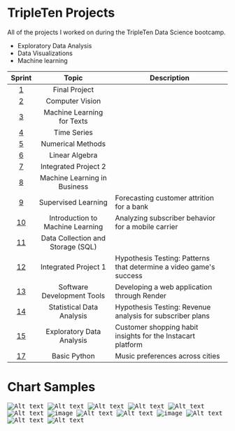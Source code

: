 # TripleTen Projects
All of the projects I worked on during the TripleTen Data Science bootcamp. 

- Exploratory Data Analysis 
- Data Visualizations 
- Machine learning 


| Sprint | Topic | Description |
| :---------------: | :---------------: |--------------- |
| [1](<Sprint 1 - Working with Data in Python/README.md>) | Final Project |
| [2](<Sprint 15 - Computer Vision/README.md>) | Computer Vision |
| [3](<Sprint 14 - ML for Texts/README.md>) | Machine Learning for Texts |
| [4](<Sprint 13 - Time Series/README.md>) | Time Series |
| [5](<Sprint 12 - Numerical Methods/README.md>) | Numerical Methods |
| [6](<Sprint 11 - Linear Algebra/README.md>) | Linear Algebra |
| [7](<Sprint 10 - Integrated Project 2/README.md>) | Integrated Project 2 |
| [8](<Sprint 9 - Machine Learning in Business/README.md>) | Machine Learning in Business |
| [9](<Sprint 8 - Supervised Learning/README.md>) | Supervised Learning | Forecasting customer attrition for a bank |
| [10](<Sprint 7 - Introduction to ML/README.md>) | Introduction to Machine Learning | Analyzing subscriber behavior for a mobile carrier |
| [11](<Sprint 6 - Data Collection and Storage (SQL)/README.md>) | Data Collection and Storage (SQL) |
| [12](<Sprint 5 - Integrated Project 1/README.md>) | Integrated Project 1 | Hypothesis Testing: Patterns that determine a video game's success |
| [13](<Sprint 4 - Software Development Tools/README.md>) | Software Development Tools | Developing a web application through Render |
| [14](<Sprint 3 - Statistical Data Analysis/README.md>) | Statistical Data Analysis | Hypothesis Testing: Revenue analysis for subscriber plans |
| [15](<Sprint 2 - Exploratory Data Analysis (EDA)/README.md>) | Exploratory Data Analysis | Customer shopping habit insights for the Instacart platform |
| [17](<Sprint 1 - Working with Data in Python/README.md>) | Basic Python | Music preferences across cities |

# Chart Samples
<kbd> ![Alt text](<Sprint 5 - Integrated Project 1/images/output1.png>) </kbd> 
<kbd> ![Alt text](<Sprint 5 - Integrated Project 1/images/newplot2.png>) </kbd> 
<kbd> ![Alt text](<Sprint 5 - Integrated Project 1/images/newplot1.png>) </kbd> 
<kbd> ![Alt text](<Sprint 12 - Numerical Methods/images/output2.png>) </kbd> 
<kbd> ![Alt text](<Sprint 14 - ML for Texts/images/newplot5.png>) </kbd> 
<kbd> ![Alt text](<Sprint 14 - ML for Texts/images/newplot4.png>) </kbd> 
<kbd> ![image](https://github.com/mattamx/TripleTen_projects/assets/107958646/a959cf5c-6000-448d-9d26-ef5d97a29aec) </kbd> 
<kbd> ![Alt text](<Sprint 6 - Data Collection and Storage (SQL)/images/newplot.png>) </kbd>
<kbd> ![Alt text](<Sprint 13 - Time Series/images/newplot5.png>) </kbd> 
<kbd> ![image](https://github.com/mattamx/TripleTen_projects/blob/072529a0a571e1bbca0e75d396b3c86cb2aa51ec/Sprint%2014%20-%20ML%20for%20Texts/newplot3.png) </kbd> 
<kbd> ![Alt text](<Sprint 17 - Final Project/images/output1.png>) </kbd> 
<kbd> ![Alt text](<Sprint 17 - Final Project/images/newplot5.png>) </kbd> 
<kbd> ![Alt text](<Sprint 17 - Final Project/images/newplot6.png>) </kbd> 
